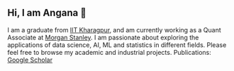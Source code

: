 ## Hi, I am Angana 👋
I am a graduate from [IIT Kharagpur](https://www.iitkgp.ac.in/), and am currently working as a Quant Associate at [Morgan Stanley](https://www.morganstanley.com/). I am passionate about exploring the applications of data science, AI, ML and statistics in different fields. Please feel free to browse my academic and industrial projects.
Publications: [Google Scholar](https://scholar.google.co.in/citations?hl=en&user=0slaJrkAAAAJ)

<!--
**Angana1/Angana1** is a ✨ _special_ ✨ repository because its `README.md` (this file) appears on your GitHub profile.

Here are some ideas to get you started:

- 🔭 I’m currently working on ...
- 🌱 I’m currently learning ...
- 👯 I’m looking to collaborate on ...
- 🤔 I’m looking for help with ...
- 💬 Ask me about ...
- 📫 How to reach me: ...
- 😄 Pronouns: ...
- ⚡ Fun fact: ...
-->
